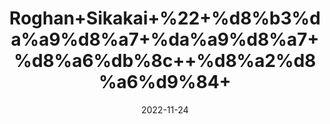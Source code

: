 ---
title: 'Roghan+Sikakai+%22+%d8%b3%da%a9%d8%a7+%da%a9%d8%a7+%d8%a6%db%8c++%d8%a2%d8%a6%d9%84+'
date: '2022-11-24' 
metatag: '' 
inventory: '0' 
draft: false 
# meta description 
shortDescripton: 'Acacia+Concinna+Oil%22++Regular+use+of+shikakai+will+strengthen+your+hair+strands+and+reduce+hair+fall.+It+also+helps+to+get+rid+of+dandruff+and+other+hair+and+scalp+problems.'
description: 'Oil+%d8%b1%d9%88%d8%ba%d9%86+%d8%aa%db%8c%d9%84'
longdescription: ''
tags: ''
brand: ''
subCategory: ''
unit: '50 ml-Pk'
sellCount: '0'
featured: False
# product Price
price: '100.0'
# Product Short Description
shortDescription: 'Acacia+Concinna+Oil%22++Regular+use+of+shikakai+will+strengthen+your+hair+strands+and+reduce+hair+fall.+It+also+helps+to+get+rid+of+dandruff+and+other+hair+and+scalp+problems.'
productID: '5964F412-2243-ED11-996A-005056B3A416'
type: 'products'
category: 'Oil+%d8%b1%d9%88%d8%ba%d9%86+%d8%aa%db%8c%d9%84' 
thumnailproduct: 'https://eraconnect.blob.core.windows.net/product-images/aminsaddiquidawakhana/bafb285b-cdea-42b0-a51d-20f989059a98.webp' 
images:
  - image: 'https://eraconnect.blob.core.windows.net/product-images/aminsaddiquidawakhana/bafb285b-cdea-42b0-a51d-20f989059a98.webp'  
  - image: 'https://eraconnect.blob.core.windows.net/product-images/aminsaddiquidawakhana/798e07c4-8f0e-4da0-97a2-01c64a09958f.webp'  
Variants:
---
